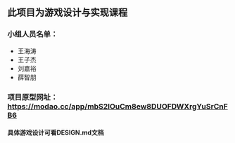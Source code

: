 ## 此项目为游戏设计与实现课程

### 小组人员名单：
- 王海涛
- 王子杰
- 刘嘉裕
- 薛智朋

### 项目原型网址：https://modao.cc/app/mbS2lOuCm8ew8DUOFDWXrgYuSrCnFB6
#### 具体游戏设计可看DESIGN.md文档

